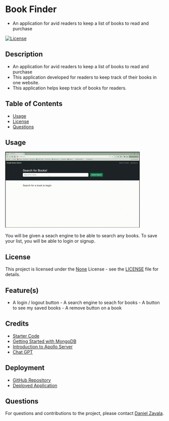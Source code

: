 # Book Finder
  - An application for avid readers to keep a list of books to read and purchase

[![License](https://img.shields.io/badge/License-None-brightgreen.svg)](https://opensource.org/licenses/None)

## Description
- An application for avid readers to keep a list of books to read and purchase
- This application developed for readers to keep track of their books in one website.
- This application helps keep track of books for readers.

## Table of Contents
- [Usage](#usage)
- [License](#license)
- [Questions](#questions)


## Usage
![demo of the project](./assets/BookFinder-Demo.gif)

You will be given a seach engine to be able to search any books. To save your list, you will be able to login or signup. 

## License

This project is licensed under the [None](https://opensource.org/licenses/None) License - see the [LICENSE](LICENSE) file for details.

## Feature(s)
- A login / logout button  - A search engine to seach for books  - A button to see my saved books  - A remove button on a book


## Credits
- [Starter Code](https://github.com/coding-boot-camp/solid-broccoli)  
- [Getting Started with MongoDB](https://www.mongodb.com/developer/languages/javascript/getting-started-with-mongodb-and-mongoose/)  
- [Introduction to Apollo Server](https://www.apollographql.com/docs/apollo-server/)  
- [Chat GPT](chat.openai.com)

## Deployment
- [GitHub Repository](https://github.com/Develepor-Dan/BookFinder)
- [Deployed Application](https://bookfinder-f3f4.onrender.com/)

## Questions
For questions and contributions to the project, please contact [Daniel Zavala](mailto:zavaladaniel151@gmail.com).
